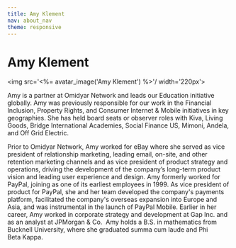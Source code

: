 ```yaml
---
title: Amy Klement
nav: about_nav
theme: responsive
---
```

# Amy Klement


<img src='<%= avatar_image('Amy Klement') %>'/ width='220px'>
<br/>

Amy is a partner at Omidyar Network and leads our Education initiative globally.
Amy was previously responsible for our work in the Financial Inclusion, Property Rights, and Consumer Internet & Mobile initiatives in key geographies. She has held board seats or observer roles with Kiva, Living Goods, Bridge International Academies, Social Finance US, Mimoni, Andela, and Off Grid Electric.

Prior to Omidyar Network, Amy worked for eBay where she served as vice president of relationship marketing, leading email, on-site, and other retention marketing channels and as vice president of product strategy and operations, driving the development of the company’s long-term product vision and leading user experience and design. Amy formerly worked for PayPal, joining as one of its earliest employees in 1999. As vice president of product for PayPal, she and her team developed the company's payments platform, facilitated the company's overseas expansion into Europe and Asia, and was instrumental in the launch of PayPal Mobile. Earlier in her career, Amy worked in corporate strategy and development at Gap Inc. and as an analyst at JPMorgan & Co. 
Amy holds a B.S. in mathematics from Bucknell University, where she graduated summa cum laude and Phi Beta Kappa.
